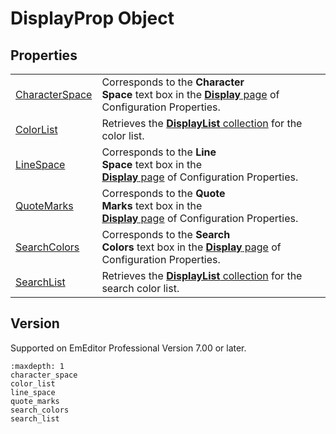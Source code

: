 # DisplayProp Object

## Properties

|     |     |
| --- | --- |
| [CharacterSpace](character_space) | Corresponds to the **Character**<br>**Space** text box in the [**Display** page](../../dlg/properties/display/index) of Configuration Properties. |
| [ColorList](color_list) | Retrieves the [**DisplayList** collection](../display_list/index) for the color list. |
| [LineSpace](line_space) | Corresponds to the **Line**<br>**Space** text box in the <br> [**Display** page](../../dlg/properties/display/index) of Configuration Properties. |
| [QuoteMarks](quote_marks) | Corresponds to the **Quote**<br>**Marks** text box in the <br> [**Display** page](../../dlg/properties/display/index) of Configuration Properties. |
| [SearchColors](search_colors) | Corresponds to the **Search**<br>**Colors** text box in the [**Display** page](../../dlg/properties/display/index) of Configuration Properties. |
| [SearchList](search_list) | Retrieves the [**DisplayList** collection](../display_list/index) for the search color list. |

## Version

Supported on EmEditor Professional Version 7.00 or later.


```{toctree}
:maxdepth: 1
character_space
color_list
line_space
quote_marks
search_colors
search_list
```
